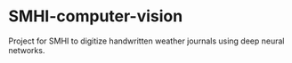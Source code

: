 # SMHI-computer-vision
Project for SMHI to digitize handwritten weather journals using deep neural networks.
